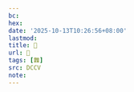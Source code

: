 ```yaml
---
bc:
hex:
date: '2025-10-13T10:26:56+08:00'
lastmod:
title: 􄓽
url: 􄓽
tags: [橆]
src: DCCV
note:
---
```

